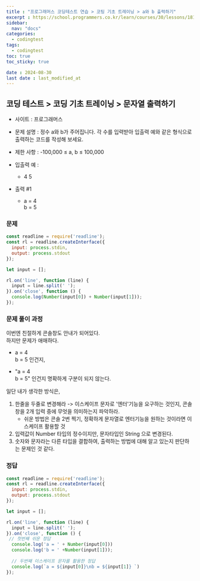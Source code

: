 ```yaml
---
title : "프로그래머스 코딩테스트 연습 > 코팅 기초 트레이닝 > a와 b 출력하기"
excerpt : https://school.programmers.co.kr/learn/courses/30/lessons/181951
sidebar:
  nav: "docs"
categories:
  - codingtest
tags:
  - codingtest
toc: true
toc_sticky: true

date : 2024-08-30
last date : last_modified_at
---
```


## 코딩 테스트 > 코딩 기초 트레이닝 > 문자열 출력하기
- 사이트 : 프로그래머스
- 문제 설명 : 정수 a와 b가 주어집니다. 각 수를 입력받아 입출력 예와 같은 형식으로 출력하는 코드를 작성해 보세요.
- 제한 사항 : -100,000 ≤ a, b ≤ 100,000

- 입출력 예 :
    - 4 5

- 출력 #1
  - a = 4 <br>
    b = 5


### 문제
```javascript
const readline = require('readline');
const rl = readline.createInterface({
  input: process.stdin,
  output: process.stdout
});

let input = [];

rl.on('line', function (line) {
  input = line.split(' ');
}).on('close', function () {
  console.log(Number(input[0]) + Number(input[1]));
});

```


### 문제 풀이 과정

이번엔 친절하게 콘솔창도 안내가 되어있다. <br>
하지만 문제가 애매하다.
- a = 4 <br>
  b = 5  인건지,

- "a = 4 <br>
   b = 5" 인건지 명확하게 구분이 되지 않는다. <br>

일단 내가 생각한 방식은,
1. 한줄을 두줄로 변경해라 -> 이스케이프 문자로 '엔터'기능을 요구하는 것인지, 콘솔창을 2개 입력 중에 무엇을 의미하는지 파악하라.
   - 쉬운 방법은 콘솔 2번 찍기, 정확하게 문자열로 엔터기능을 원하는 것이라면 이스케이프 활용할 것
2. 입력값이 Number 타입의 정수이지만, 문자타입인 String 으로 변경된다.
3. 숫자와 문자라는 다른 타입을 결합하여, 출력하는 방법에 대해 알고 있는지 판단하는 문제인 것 같다.

### 정답


```javascript
const readline = require('readline');
const rl = readline.createInterface({
  input: process.stdin,
  output: process.stdout
});

let input = [];

rl.on('line', function (line) {
  input = line.split(' ');
}).on('close', function () {
 // 첫번째 쉬운 정답
  console.log('a = ' + Number(input[0]))
  console.log('b = ' +Number(input[1]));
  
  // 두번째 이스케이프 문자를 활용한 정답
  console.log(`a = ${input[0]}\nb = ${input[1]} `)
});

```